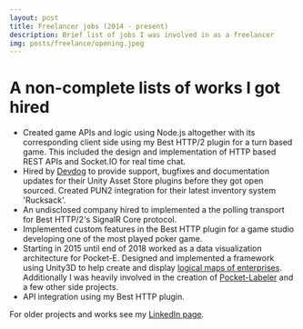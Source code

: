 ```yaml
---
layout: post
title: Freelancer jobs (2014 - present)
description: Brief list of jobs I was involved in as a freelancer
img: posts/freelance/opening.jpeg
---
```


# A non-complete lists of works I got hired

- Created game APIs and logic using Node.js altogether with its corresponding client side using my Best HTTP/2 plugin for a turn based game. This included the design and implementation of HTTP based REST APIs and Socket.IO for real time chat. 
- Hired by [Devdog](https://github.com/devdogio) to provide support, bugfixes and documentation updates for their Unity Asset Store plugins before they got open sourced. Created PUN2 integration for their latest inventory system 'Rucksack'.
- An undisclosed company hired to implemented a the polling transport for Best HTTP/2's SignalR Core protocol.
- Implemented custom features in the Best HTTP plugin for a game studio developing one of the most played poker game.
- Starting in 2015 until end of 2018 worked as a data visualization architecture for Pocket-E. Designed and implemented a framework using Unity3D to help create and display [logical maps of enterprises](https://www.pocket-e.com/mapper/). Additionally I was heavily involved in the creation of [Pocket-Labeler](https://www.pocket-e.com/labeler/) and a few other side projects.
- API integration using my Best HTTP plugin.

For older projects and works see my [LinkedIn page](http://hu.linkedin.com/in/tivadargyorgy).